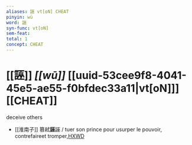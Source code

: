 ```yaml
---
aliases: 誣 vt[oN] CHEAT
pinyin: wū
word: 誣
syn-func: vt[oN]
sem-feat: 
total: 1
concept: CHEAT 
---
```

# [[誣]] *[[wū]]*  [[uuid-53cee9f8-4041-45e5-ae55-f0bfdec33a11|vt[oN]]] [[CHEAT]]
deceive others
 - [[淮南子]] 篡弒**誣**誣 / tuer son prince pour usurper le pouvoir, contrefaireet tromper,[HXWD](https://hxwd.org/textview.html?location=KR3j0010_tls_013-29a.17)